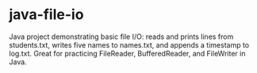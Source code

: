 # java-file-io
Java project demonstrating basic file I/O: reads and prints lines from students.txt, writes five names to names.txt, and appends a timestamp to log.txt. Great for practicing FileReader, BufferedReader, and FileWriter in Java.
